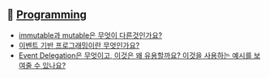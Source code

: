 ## 🚩 [Programming](https://github.com/2ssue/common_questions_for_JS_Developer/tree/master/Programming)

- [immutable과 mutable은 무엇이 다른것인가요?](./12_immutable&mutable.md)
- [이벤트 기반 프로그래밍이란 무엇인가요?](./19_event-driven_programming.md)
- [Event Delegation은 무엇이고, 이것은 왜 유용할까요? 이것을 사용하는 예시를 보여줄 수 있나요?](./event_delegation.md)